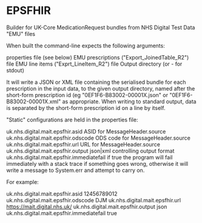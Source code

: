 # EPSFHIR
Builder for UK-Core MedicationRequest bundles from NHS Digital Test Data "EMU" files

When built the command-line expects the following arguments:

properties file (see below)
EMU prescriptions ("Export_JoinedTable_R2") file
EMU line items ("Exprt_LineItem_R2") file
Output directory (or - for stdout)

It will write a JSON or XML file containing the serialised bundle for each prescription in the input data, to
the given output directory, named after the short-form prescription id (eg "0EF1F6-B83002-00001X.json" or 
"0EF1F6-B83002-00001X.xml" as appropriate. When writing to standard output, data is separated by the short-form
prescription id on a line by itself.

"Static" configurations are held in the properties file:

uk.nhs.digital.mait.epsfhir.asid	ASID for MessageHeader.source
uk.nhs.digital.mait.epsfhir.odscode	ODS code for MessageHeader.source
uk.nhs.digital.mait.epsfhir.url	URL for MessageHeader.source
uk.nhs.digital.mait.epsfhir.output	json|xml controlling output format
uk.nhs.digital.mait.epsfhir.immediatefail	if true the program will fail immediately with a stack trace if something goes wrong,
otherwise it will write a message to System.err and attempt to carry on.

For example:

uk.nhs.digital.mait.epsfhir.asid	12456789012
uk.nhs.digital.mait.epsfhir.odscode	DJM
uk.nhs.digital.mait.epsfhir.url	https://mait.digital.nhs.uk/
uk.nhs.digital.mait.epsfhir.output	json
uk.nhs.digital.mait.epsfhir.immediatefail	true 
